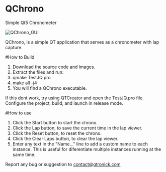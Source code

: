 # QChrono
Simple Qt5 Chronometer

![QChrono_GUI](https://sites.google.com/site/gtronick/QChrono1.0.PNG)

QChrono, is a simple QT application that serves as a chronometer with lap capture. 

#How to Build

1. Download the source code and images.
2. Extract the files and run:
3. qmake TestJQ.pro
4. make all -j4
5. You will find a QChrono executable.

If this dont work, try using QTCreator and open the TestJQ.pro file. Configure the project, build, and launch in release mode.

#How to use

1. Click the Start button to start the chrono.
2. Click the Lap button, to save the current time in the lap viewer.
3. Click the Reset button, to reset the chrono.
4. Click the Clear Laps button, to clear the lap viewer.
5. Enter any text in the "Name..." line to add a custom name to each instance. This is useful for diferentiate multiple instances
   running at the same time.

Report any bug or suggestion to contact@gtronick.com
